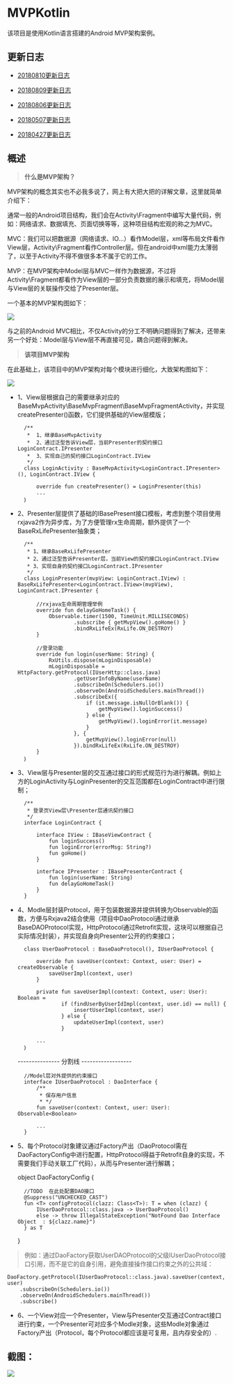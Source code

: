 # MVPKotlin

该项目是使用Kotlin语言搭建的Android MVP架构案例。

## 更新日志

* [20180810更新日志](./updatelog/20180810UpdateLog.md "20180810更新日志")

* [20180809更新日志](./updatelog/20180809UpdateLog.md "20180809更新日志")

* [20180806更新日志](./updatelog/20180806UpdateLog.md "20180806更新日志")

* [20180507更新日志](./updatelog/20180507UpdateLog.md "20180507更新日志")

* [20180427更新日志](./updatelog/20180427UpdateLog.md "20180427更新日志")


## 概述

>**什么是MVP架构？**

MVP架构的概念其实也不必我多说了，网上有大把大把的详解文章，这里就简单介绍下：

通常一般的Android项目结构，我们会在Activity\Fragment中编写大量代码，例如：网络请求、数据填充、页面切换等等，这种项目结构宏观的称之为MVC。

MVC：我们可以把数据源（网络请求、IO...）看作Model层，xml等布局文件看作View层，Activity\Fragment看作Controller层。但在android中xml能力太薄弱了，以至于Activity不得不做很多本不属于它的工作。

MVP：在MVP架构中Model层与MVC一样作为数据源，不过将Activity\Fragment都看作为View层的一部分负责数据的展示和填充，将Model层与View层的关联操作交给了Presenter层。

一个基本的MVP架构图如下：

![](https://i.imgur.com/08WQWqx.png)

与之前的Android MVC相比，不仅Activity的分工不明确问题得到了解决，还带来另一个好处：Model层与View层不再直接可见，耦合问题得到解决。

>**该项目MVP架构**

在此基础上，该项目中的MVP架构对每个模块进行细化，大致架构图如下：

![](https://i.imgur.com/3s4t67g.png)

* 1、View层根据自己的需要继承对应的BaseMvpActivity\BaseMvpFragment\BaseMvpFragmentActivity，并实现createPresenter()函数，它们提供基础的View层模版；
		
		/**
		 *  1、继承BaseMvpActivity
		 *  2、通过泛型告诉View层，当前Presenter的契约接口LoginContract.IPresenter
		 *  3、实现自己的契约接口LoginContract.IView
		 */
		class LoginActivity : BaseMvpActivity<LoginContract.IPresenter>(), LoginContract.IView {
		
		    override fun createPresenter() = LoginPresenter(this)
			...
		｝	


* 2、Presenter层提供了基础的IBasePresent接口模板，考虑到整个项目使用rxjava2作为异步库，为了方便管理rx生命周期，额外提供了一个BaseRxLifePresenter抽象类；
		
		/**
		 * 1、继承BaseRxLifePresenter
		 * 2、通过泛型告诉Presenter层，当前View的契约接口LoginContract.IView
		 * 3、实现自身的契约接口LoginContract.IPresenter
		 */
		class LoginPresenter(mvpView: LoginContract.IView) : BaseRxLifePresenter<LoginContract.IView>(mvpView), LoginContract.IPresenter {
			
			//rxjava生命周期管理举例
		    override fun delayGoHomeTask() {
		        Observable.timer(1500, TimeUnit.MILLISECONDS)
		                .subscribe { getMvpView().goHome() }
		                .bindRxLifeEx(RxLife.ON_DESTROY)
		    }
				
			//登录功能
		    override fun login(userName: String) {
		        RxUtils.dispose(mLoginDisposable)
		        mLoginDisposable = HttpFactory.getProtocol(IUserHttp::class.java)
						.getUserInfoByName(userName)
		                .subscribeOn(Schedulers.io())
		                .observeOn(AndroidSchedulers.mainThread())
		                .subscribeEx({
		                    if (it.message.isNullOrBlank()) {
		                        getMvpView().loginSuccess()
		                    } else {
		                        getMvpView().loginError(it.message)
		                    }
		                }, {
		                    getMvpView().loginError(null)
		                }).bindRxLifeEx(RxLife.ON_DESTROY)
		    }
		｝

* 3、View层与Presenter层的交互通过接口的形式规范行为进行解耦。例如上方的LoginActivity与LoginPresenter的交互范围都在LoginContract中进行限制；

		/**
		 * 登录页View层\Presenter层通讯契约接口
		 */
		interface LoginContract {
		
		    interface IView : IBaseViewContract {
		        fun loginSuccess()
		        fun loginError(errorMsg: String?)
		        fun goHome()
		    }
		
		    interface IPresenter : IBasePresenterContract {
		        fun login(userName: String)
		        fun delayGoHomeTask()
		    }
		}


* 4、Modle层封装Protocol，用于包装数据源并提供转换为Observable的函数，方便与Rxjava2结合使用（项目中DaoProtocol通过继承BaseDAOProtocol实现，HttpProtocol通过Retrofit实现，这块可以根据自己实际情况封装），并实现自身向Presenter公开的约束接口；

		class UserDaoProtocol : BaseDaoProtocol(), IUserDaoProtocol {
		
		    override fun saveUser(context: Context, user: User) = createObservable {
		        saveUserImpl(context, user)
		    }
		
		    private fun saveUserImpl(context: Context, user: User): Boolean =
		            if (findUserByUserIdImpl(context, user.id) == null) {
		                insertUserImpl(context, user)
		            } else {
		                updateUserImpl(context, user)
		            }
			
			...
		｝

	--------------- 分割线 ------------------
		
		//Model层对外提供的约束接口
		interface IUserDaoProtocol : DaoInterface {
		    /**
		     * 保存用户信息
		     * */
		    fun saveUser(context: Context, user: User): Observable<Boolean>

			...
		}

* 5、每个Protocol对象建议通过Factory产出（DaoProtocol需在DaoFactoryConfig中进行配置，HttpProtocol得益于Retrofit自身的实现，不需要我们手动关联工厂代码），从而与Presenter进行解耦；
	
	object DaoFactoryConfig {
	
	    //TODO  在此处配置DAO接口
	    @Suppress("UNCHECKED_CAST")
	    fun <T> configProtocol(clazz: Class<T>): T = when (clazz) {
	        IUserDaoProtocol::class.java -> UserDaoProtocol()
	        else -> throw IllegalStateException("NotFound Dao Interface Object  : ${clazz.name}")
	    } as T
	}

> 例如：通过DaoFactory获取UserDAOProtocol的父级IUserDaoProtocol接口引用，而不是它的自身引用，避免直接操作接口约束之外的公共域：

    DaoFactory.getProtocol(IUserDaoProtocol::class.java).saveUser(context, user)
        .subscribeOn(Schedulers.io())
        .observeOn(AndroidSchedulers.mainThread())
        .subscribe()

		


* 6、一个View对应一个Presenter，View与Presenter交互通过Contract接口进行约束，一个Presenter可对应多个Modle对象，这些Modle对象通过Factory产出（Protocol，每个Protocol都应该是可复用，且内存安全的）.


## 截图：

![](/gif/anim.gif)
